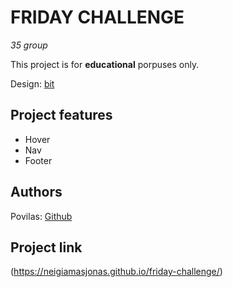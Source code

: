
# FRIDAY CHALLENGE

_35 group_

This project is for **educational** porpuses only.

Design: [bit](https://www.figma.com/file/uaVXnAQh9QxVsUD1RcQEbt/Friday-Challenge?node-id=607%3A688)

## Project features

-   Hover
-   Nav
-   Footer

## Authors

Povilas: [Github](https://github.com/neigiamasJonas)

## Project link

(https://neigiamasjonas.github.io/friday-challenge/)

